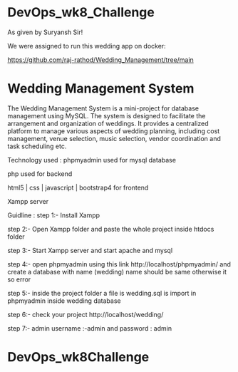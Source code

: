 # DevOps_wk8_Challenge


As given by Suryansh Sir!


We were assigned to run this wedding app on docker:


https://github.com/raj-rathod/Wedding_Management/tree/main


# Wedding Management System
The Wedding Management System is a mini-project for database management using MySQL. The system is designed to facilitate the arrangement and organization of weddings. It provides a centralized platform to manage various aspects of wedding planning, including cost management, venue selection, music selection, vendor coordination and task scheduling etc.

Technology used :
phpmyadmin used for mysql database

php used for backend

html5 | css | javascript | bootstrap4 for frontend

Xampp server

Guidline :
step 1:- Install Xampp

step 2:- Open Xampp folder and paste the whole project inside htdocs folder

step 3:- Start Xampp server and start apache and mysql

step 4:- open phpmyadmin using this link http://localhost/phpmyadmin/ and create a database with name (wedding) name should be same otherwise it so error

step 5:- inside the project folder a file is wedding.sql is import in phpmyadmin inside wedding database

step 6:- check your project http://localhost/wedding/

step 7:- admin username :-admin and password : admin



# DevOps_wk8Challenge
